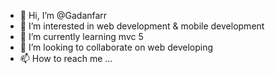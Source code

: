 - 👋 Hi, I’m @Gadanfarr
- 👀 I’m interested in web development & mobile development
- 🌱 I’m currently learning mvc 5
- 💞️ I’m looking to collaborate on web developing
- 📫 How to reach me ...

<!---
Gadanfarr/Gadanfarr is a ✨ special ✨ repository because its `README.md` (this file) appears on your GitHub profile.
You can click the Preview link to take a look at your changes.
--->
